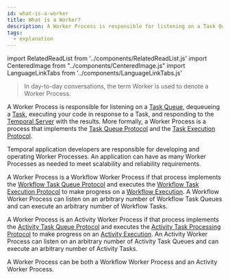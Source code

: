 ```yaml
---
id: what-is-a-worker
title: What is a Worker?
description: A Worker Process is responsible for listening on a Task Queue, dequeueing a Task, executing your code in response to a Task, and responding to the Temporal Server with the results.
tags:
  - explanation
---
```


import RelatedReadList from '../components/RelatedReadList.js'
import CenteredImage from "../components/CenteredImage.js"
import LanguageLinkTabs from '../components/LanguageLinkTabs.js'

> In day-to-day conversations, the term Worker is used to denote a Worker Process.

A Worker Process is responsible for listening on a [Task Queue](#), dequeueing a [Task](#), executing your code in response to a Task, and responding to the [Temporal Server](#) with the results.
More formally, a Worker Process is a process that implements the [Task Queue Protocol](#) and the [Task Execution Protocol](#).

Temporal application developers are responsible for developing and operating Worker Processes.
An application can have as many Worker Processes as needed to meet scalability and reliability requirements.

<CenteredImage
imagePath="/diagrams/worker-entity-relationship.svg"
imageSize="75"
title="Worker Process as a component"
/>

A Worker Process is a Workflow Worker Process if that process implements the [Workflow Task Queue Protocol](#) and executes the [Workflow Task Execution Protocol](#) to make progress on a [Workflow Execution](#).
A Workflow Worker Process can listen on an arbitrary number of Workflow Task Queues and can execute an arbitrary number of Workflow Tasks.

A Worker Process is an Activity Worker Process if that process implements the [Activity Task Queue Protocol](#) and executes the [Activity Task Processing Protocol](#) to make progress on an [Activity Execution](#).
An Activity Worker Process can listen on an arbitrary number of Activity Task Queues and can execute an arbitrary number of Activity Tasks.

A Worker Process can be both a Workflow Worker Process and an Activity Worker Process.

<CenteredImage
imagePath="/diagrams/worker-process-and-task-queues.svg"
imageSize="75"
title="Worker Process as a meta model"
/>

<RelatedReadList
readliststring="
What is a Task?#?e|
What is a Task Queue?#?e|
How to operate Worker Processes?#?og|
How to develop a Worker Process in Go?/docs/content/how-to-develop-a-worker-process-in-go?dg|
How to develop a Worker Process in Java?/docs/content/how-to-develop-a-worker-process-in-java?dg|
How to develop a Worker Process in Node.js?/docs/content/how-to-develop-a-worker-process-in-node?dg|
How to develop a Worker Process in PHP?/docs/content/how-to-develop-a-worker-process-in-php?dg"
/>
